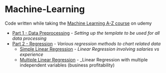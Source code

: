 # Machine-Learning
Code written while taking the [Machine Learning A-Z course](https://www.udemy.com/machinelearning/learn/v4/overview) on udemy

* [Part 1 - Data Preprocessing](../master/Part%201%20-%20Data%20Preprocessing) - _Setting up the template to be used for all data processing_
* [Part 2 - Regression](../master/Part%202%20-%20Regression) - _Various regression methods to chart related data_
  * [Simple Linear Regression](../master/Part%202%20-%20Regression/Section%204%20-%20Simple%20Linear%20Regression) - _Linear Regression involving salaries vs experience_
  * [Multiple Linear Regression](../master/Part%202%20-%20Regression/Section%205%20-%20Multiple%20Linear%20Regression) - _Linear Regression with multiple independent variables (business profitability)
